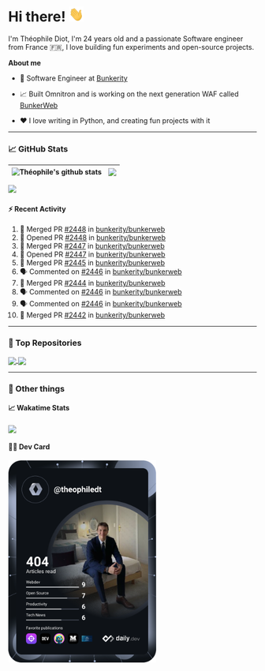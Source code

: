 # Hi there! <img src="./wave.gif" width="30px" height="30px" />

I'm Théophile Diot, I'm 24 years old and a passionate Software engineer from France 🇫🇷, I love building fun experiments and open-source projects.

**About me**

- 💼 Software Engineer at [Bunkerity](https://www.bunkerity.com/)

- 📈 Built Omnitron and is working on the next generation WAF called [BunkerWeb](https://www.bunkerweb.io)

- ❤️ I love writing in Python, and creating fun projects with it

---

### 📈 GitHub Stats

| <img align="center" src="https://github-readme-stats.vercel.app/api?username=TheophileDiot&show_icons=true&include_all_commits=true&theme=algolia&hide_border=true&rank_icon=github" alt="Théophile's github stats" /> | <img align="center" src="https://github-readme-stats.vercel.app/api/top-langs/?username=TheophileDiot&layout=compact&theme=algolia&hide_border=true" /> |
| ---------------------------------------------------------------------------------------------------------------------------------------------------------------------------------------------------------------------- | ------------------------------------------------------------------------------------------------------------------------------------------------------- |

![](https://github-readme-activity-graph.vercel.app/graph?username=TheophileDiot&theme=tokyo-night)

#### :zap: Recent Activity

<!--START_SECTION:activity-->
1. 🎉 Merged PR [#2448](https://github.com/bunkerity/bunkerweb/pull/2448) in [bunkerity/bunkerweb](https://github.com/bunkerity/bunkerweb)
2. 💪 Opened PR [#2448](https://github.com/bunkerity/bunkerweb/pull/2448) in [bunkerity/bunkerweb](https://github.com/bunkerity/bunkerweb)
3. 🎉 Merged PR [#2447](https://github.com/bunkerity/bunkerweb/pull/2447) in [bunkerity/bunkerweb](https://github.com/bunkerity/bunkerweb)
4. 💪 Opened PR [#2447](https://github.com/bunkerity/bunkerweb/pull/2447) in [bunkerity/bunkerweb](https://github.com/bunkerity/bunkerweb)
5. 🎉 Merged PR [#2445](https://github.com/bunkerity/bunkerweb/pull/2445) in [bunkerity/bunkerweb](https://github.com/bunkerity/bunkerweb)
6. 🗣 Commented on [#2446](https://github.com/bunkerity/bunkerweb/pull/2446#issuecomment-3000565284) in [bunkerity/bunkerweb](https://github.com/bunkerity/bunkerweb)
7. 🎉 Merged PR [#2444](https://github.com/bunkerity/bunkerweb/pull/2444) in [bunkerity/bunkerweb](https://github.com/bunkerity/bunkerweb)
8. 🗣 Commented on [#2446](https://github.com/bunkerity/bunkerweb/pull/2446#issuecomment-3000547609) in [bunkerity/bunkerweb](https://github.com/bunkerity/bunkerweb)
9. 🗣 Commented on [#2446](https://github.com/bunkerity/bunkerweb/pull/2446#issuecomment-3000516637) in [bunkerity/bunkerweb](https://github.com/bunkerity/bunkerweb)
10. 🎉 Merged PR [#2442](https://github.com/bunkerity/bunkerweb/pull/2442) in [bunkerity/bunkerweb](https://github.com/bunkerity/bunkerweb)
<!--END_SECTION:activity-->

---

### 🔧 Top Repositories

<a href="https://github.com/bunkerity/bunkerweb">
  <img align="center" src="https://github-readme-stats.vercel.app/api/pin/?username=Bunkerity&repo=bunkerweb&theme=algolia" />
</a>
<a href="https://github.com/TheophileDiot/Omnitron">
  <img align="center" src="https://github-readme-stats.vercel.app/api/pin/?username=TheophileDiot&repo=Omnitron&theme=algolia" />
</a>

---

### 🎉 Other things

#### 📈 Wakatime Stats

<a href="https://wakatime.com/@theophile_bunkerity">
  <img align="center" src="https://github-readme-stats.vercel.app/api/wakatime?username=3aa5ce41-c253-43d9-8441-a721e446a45f&layout=compact&theme=algolia" />
</a>

#### 👨‍💻 Dev Card

<a href="https://app.daily.dev/TheophileDt">
  <img src="./devcard.svg" width="300" alt="Théophile Diot's Dev Card"/>
</a>
